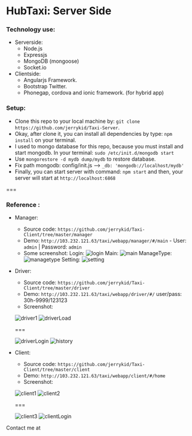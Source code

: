 

HubTaxi: Server Side
===

### Technology use:
- Serverside:
  - Node.js 
  - Expressjs
  - MongoDB (mongoose)
  - Socket.io
- Clientside:
  - Angularjs Framework.
  - Bootstrap Twitter.
  - Phonegap, cordova and ionic framework. (for hybrid app)

### Setup:
- Clone this repo to your local machine by: `git clone https://github.com/jerrykid/Taxi-Server`.
- Okay, after clone it, you can install all dependencies by type: `npm install` on your terminal.
- I used to mongo database for this repo, because you must install and start mongodb. In your terminal: `sudo /etc/init.d/mongodb start`
- Use `mongorestore -d mydb dump/mydb` to restore database.
- Fix path mongodb: config/init.js --> `_db: 'mongodb://localhost/mydb'`
- Finally, you can start server with command: `npm start` and then, your server will start at `http://localhost:6868`

===
### Reference :
- Manager:
  - Source code: `https://github.com/jerrykid/Taxi-Client/tree/master/manager`
  - Demo: `http://103.232.121.63/taxi/webapp/manager/#/main` - User: `admin` | Password: `admin`
  - Some screenshot:
  Login:
  ![login](https://github.com/jerrykid/Taxi-Server/blob/master/screenshot/login.png)
  Main:
  ![main](https://github.com/jerrykid/Taxi-Server/blob/master/screenshot/main.png)
  ManageType:
  ![managetype](https://github.comjerrykid/Taxi-Server/blob/master/screenshot/managerCartype.png)
  Setting:
  ![setting](https://github.com/jerrykid/Taxi-Server/blob/master/screenshot/setting.png)

- Driver: 
  - Source code: `https://github.com/jerrykid/Taxi-Client/tree/master/driver`
  - Demo: `http://103.232.121.63/taxi/webapp/driver/#/` user/pass: 30h-9999/123123
  - Screenshot:

  ![driver1](https://github.com/jerrykid/Taxi-Server/blob/master/screenshot/driver1.png)
  ![driverLoad](https://github.com/jerrykid/Taxi-Server/blob/master/screenshot/driverLoad.png)
  
  ===
  
  ![driverLogin](https://github.com/jerrykid/Taxi-Server/blob/master/screenshot/driverLogin.png)
  ![history](https://github.com/jerrykid/Taxi-Server/blob/master/screenshot/histories.png)
  
- Client: 
  - Source code: `https://github.com/jerrykid/Taxi-Client/tree/master/client`
  - Demo: `http://103.232.121.63/taxi/webapp/client/#/home`
  - Screenshot:

  ![client1](https://github.com/jerrykid/Taxi-Server/blob/master/screenshot/client1.png)
  ![client2](https://github.com/jerrykid/Taxi-Server/blob/master/screenshot/showTaxi.png)
  
  ===
  
  ![client3](https://github.com/jerrykid/Taxi-Server/blob/master/screenshot/client3.png)
  ![clientLogin](https://github.com/jerrykid/Taxi-Server/blob/master/screenshot/clientLogin.png)


Contact me at 

